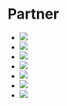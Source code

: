 # Partner

<ul id="logos" class="clearfix">
    <li id="motoco" class="row1"><a href=""><img src="img/logos/motoco.jpg"></a></li>
    <li id="dao" class="row1"><a href=""><img src="img/logos/DAOBlack.jpg"></a></li>
    <li id="int" class="row1"><a href=""><img src="img/logos/INT_quadri_Q.jpg"></a></li>
    <li id="tri" class="row2"><a href=""><img src="img/logos/tri.png"></a></li>
    <li id="iba" class="row2"><a href=""><img src="img/logos/logo_iba.jpg"></a></li>
    <li id="fhnw" class="row3"><a href=""><img src="img/logos/FHNW_HGK_10mm-1.jpg"></a></li>
    <li id="eu" class="row3"><a href=""><img src="img/logos/EU.jpg"></a></li>
</ul>